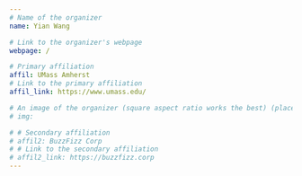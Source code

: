```yaml
---
# Name of the organizer
name: Yian Wang

# Link to the organizer's webpage
webpage: /

# Primary affiliation
affil: UMass Amherst
# Link to the primary affiliation
affil_link: https://www.umass.edu/

# An image of the organizer (square aspect ratio works the best) (place in the `assets/img/organizers` directory)
# img: 

# # Secondary affiliation
# affil2: BuzzFizz Corp
# # Link to the secondary affiliation
# affil2_link: https://buzzfizz.corp
---
```

